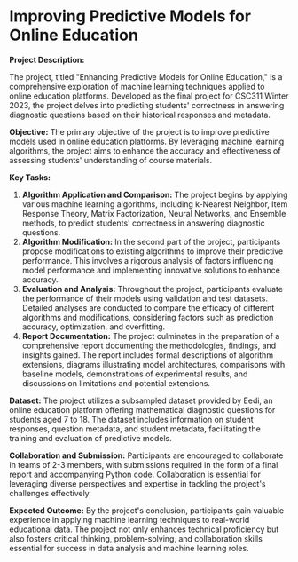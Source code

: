 # Improving Predictive Models for Online Education

**Project Description:**

The project, titled "Enhancing Predictive Models for Online Education," is a comprehensive exploration of machine learning techniques applied to online education platforms. Developed as the final project for CSC311 Winter 2023, the project delves into predicting students' correctness in answering diagnostic questions based on their historical responses and metadata.

**Objective:**
The primary objective of the project is to improve predictive models used in online education platforms. By leveraging machine learning algorithms, the project aims to enhance the accuracy and effectiveness of assessing students' understanding of course materials.

**Key Tasks:**
1. **Algorithm Application and Comparison:** The project begins by applying various machine learning algorithms, including k-Nearest Neighbor, Item Response Theory, Matrix Factorization, Neural Networks, and Ensemble methods, to predict students' correctness in answering diagnostic questions.
2. **Algorithm Modification:** In the second part of the project, participants propose modifications to existing algorithms to improve their predictive performance. This involves a rigorous analysis of factors influencing model performance and implementing innovative solutions to enhance accuracy.
3. **Evaluation and Analysis:** Throughout the project, participants evaluate the performance of their models using validation and test datasets. Detailed analyses are conducted to compare the efficacy of different algorithms and modifications, considering factors such as prediction accuracy, optimization, and overfitting.
4. **Report Documentation:** The project culminates in the preparation of a comprehensive report documenting the methodologies, findings, and insights gained. The report includes formal descriptions of algorithm extensions, diagrams illustrating model architectures, comparisons with baseline models, demonstrations of experimental results, and discussions on limitations and potential extensions.

**Dataset:**
The project utilizes a subsampled dataset provided by Eedi, an online education platform offering mathematical diagnostic questions for students aged 7 to 18. The dataset includes information on student responses, question metadata, and student metadata, facilitating the training and evaluation of predictive models.

**Collaboration and Submission:**
Participants are encouraged to collaborate in teams of 2-3 members, with submissions required in the form of a final report and accompanying Python code. Collaboration is essential for leveraging diverse perspectives and expertise in tackling the project's challenges effectively.

**Expected Outcome:**
By the project's conclusion, participants gain valuable experience in applying machine learning techniques to real-world educational data. The project not only enhances technical proficiency but also fosters critical thinking, problem-solving, and collaboration skills essential for success in data analysis and machine learning roles.
